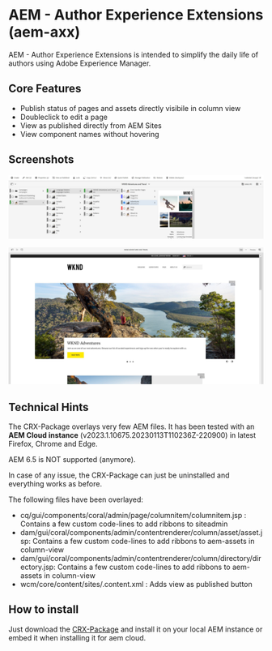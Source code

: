 # AEM - Author Experience Extensions (aem-axx)

AEM - Author Experience Extensions is intended to simplify the daily life of authors using Adobe Experience Manager.


## Core Features

- Publish status of pages and assets directly visibile in column view
- Doubleclick to edit a page
- View as published directly from AEM Sites
- View component names without hovering

## Screenshots

![Screenshot of AEM AXX Sites](bin/aem-axx-sites.jpg?raw=true)

![Screenshot of AEM AXX Editor](bin/aem-axx-editor.jpg?raw=true)


## Technical Hints

The CRX-Package overlays very few AEM files. 
It has been tested with an **AEM Cloud instance** (v2023.1.10675.20230113T110236Z-220900) in latest Firefox, Chrome and Edge.

AEM 6.5 is NOT supported (anymore).

In case of any issue, the CRX-Package can just be uninstalled and everything works as before.

The following files have been overlayed:

- cq/gui/components/coral/admin/page/columnitem/columnitem.jsp : Contains a few custom code-lines to add ribbons to siteadmin
- dam/gui/coral/components/admin/contentrenderer/column/asset/asset.jsp: Contains a few custom code-lines to add ribbons to aem-assets in column-view
- dam/gui/coral/components/admin/contentrenderer/column/directory/directory.jsp: Contains a few custom code-lines to add ribbons to aem-assets in column-view
- wcm/core/content/sites/.content.xml : Adds view as published button

## How to install

Just download the [CRX-Package](/nhirrle/aem-axx/releases/latest/download) and install it on your local AEM instance or embed it when installing it for aem cloud.
